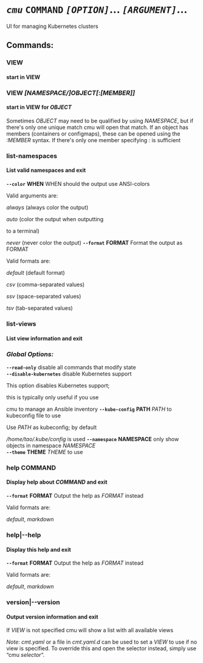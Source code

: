 # ___`cmu`___ __`COMMAND`__ _`[OPTION]`_... _`[ARGUMENT]`_...

UI for managing Kubernetes clusters

## Commands:
### VIEW
#### start in VIEW
  
  
### VIEW _[_NAMESPACE/_]_OBJECT_[_:_[_MEMBER_]]_
#### start in VIEW for _OBJECT_
  
  

Sometimes _OBJECT_ may need to be qualified by using _NAMESPACE_, but if there's only one unique match cmu will open that match. If an object has members (containers or configmaps), these can be opened using the _:MEMBER_ syntax. If there's only one member specifying _:_ is sufficient
  
  
  
  
### list-namespaces
#### List valid namespaces and exit
  
  
  __`--color`__ __WHEN__
  WHEN should the output use ANSI-colors  

  Valid arguments are:

  _always_ (always color the output)

  _auto_ (color the output when outputting

  to a terminal)

  _never_ (never color the output)
  __`--format`__ __FORMAT__
  Format the output as FORMAT  

  Valid formats are:

  _default_ (default format)

  _csv_ (comma-separated values)

  _ssv_ (space-separated values)

  _tsv_ (tab-separated values)
### list-views
#### List view information and exit
  
  
  
  
### _Global Options:_

  __`--read-only`__
disable all commands that modify state  
  __`--disable-kubernetes`__
disable Kubernetes support  

This option disables Kubernetes support;

this is typically only useful if you use

cmu to manage an Ansible inventory
  __`--kube-config`__ __PATH__
_PATH_ to kubeconfig file to use  

Use _PATH_ as kubeconfig; by default

_/home/tao/.kube/config_ is used
  __`--namespace`__ __NAMESPACE__
only show objects in namespace _NAMESPACE_  
  __`--theme`__ __THEME__
_THEME_ to use  
  
  
### help __COMMAND__
#### Display help about _COMMAND_ and exit
  
  
  __`--format`__ __FORMAT__
  Output the help as _FORMAT_ instead  

  Valid formats are:

  _default_, _markdown_
### help|--help
#### Display this help and exit
  
  
  __`--format`__ __FORMAT__
  Output the help as _FORMAT_ instead  

  Valid formats are:

  _default_, _markdown_
### version|--version
#### Output version information and exit
  
  

If _VIEW_ is not specified cmu will show a list with all available views

_Note_: _cmt.yaml_ or a file in _cmt.yaml.d_ can be used to set a _VIEW_ to use
if no view is specified. To override this and open the selector instead,
simply use “cmu _selector_“.
